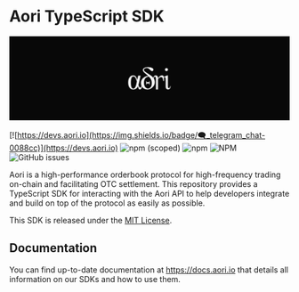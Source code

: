 # Aori TypeScript SDK

![H](assets/aori-banner.svg)

[![https://devs.aori.io](https://img.shields.io/badge/🗨_telegram_chat-0088cc)](https://devs.aori.io) ![npm (scoped)](https://img.shields.io/npm/v/%40aori-io/sdk) ![npm](https://img.shields.io/npm/dm/%40aori-io/sdk) ![NPM](https://img.shields.io/npm/l/%40aori-io%2Fsdk) ![GitHub issues](https://img.shields.io/github/issues-raw/aori-io/aori-sdk-ts?color=blue)



Aori is a high-performance orderbook protocol for high-frequency trading on-chain and facilitating OTC settlement. This repository provides a TypeScript SDK for interacting with the Aori API to help developers integrate and build on top of the protocol as easily as possible.

This SDK is released under the [MIT License](LICENSE).

## Documentation

You can find up-to-date documentation at https://docs.aori.io that details all information on our SDKs and how to use them.